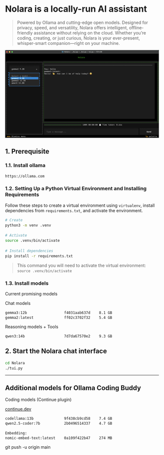 # Nolara is a locally-run AI assistant

> Powered by Ollama and cutting-edge open models. Designed for privacy, speed, and versatility, Nolara offers intelligent, offline-friendly assistance without relying on the cloud. Whether you’re coding, creating, or just curious, Nolara is your ever-present, whisper-smart companion—right on your machine.

![NolaraTUI](./media/NolaraTUI.png?raw=true)

## 1. Prerequisite

### 1.1. Install ollama

```bash
https://ollama.com
```

### 1.2. Setting Up a Python Virtual Environment and Installing Requirements

Follow these steps to create a virtual environment using `virtualenv`, install dependencies from `requirements.txt`, and activate the environment.

```bash
# Create
python3 -m venv .venv

# Activate
source .venv/bin/activate

# Install dependencies
pip install -r requirements.txt
```

> This command you will need to activate the virtual environment: `source .venv/bin/activate`


### 1.3. Install models

Current promising models

Chat models

```
gemma3:12b                 f4031aab637d    8.1 GB
gemma2:latest              ff02c3702f32    5.4 GB
```

Reasoning models + Tools

```
qwen3:14b                  7d7da67570e2    9.3 GB
```

## 2. Start the Nolara chat interface

```bash
cd Nolara
./tui.py
```

---------------------------------------------------------------

## Additional models for Ollama Coding Buddy

Coding models (Continue plugin)

[continue.dev](https://docs.continue.dev/customize/model-providers/ollama/)

```
codellama:13b              9f438cb9cd58    7.4 GB
qwen2.5-coder:7b           2b0496514337    4.7 GB

Embedding:
nomic-embed-text:latest    0a109f422b47    274 MB
```

git push -u origin main

